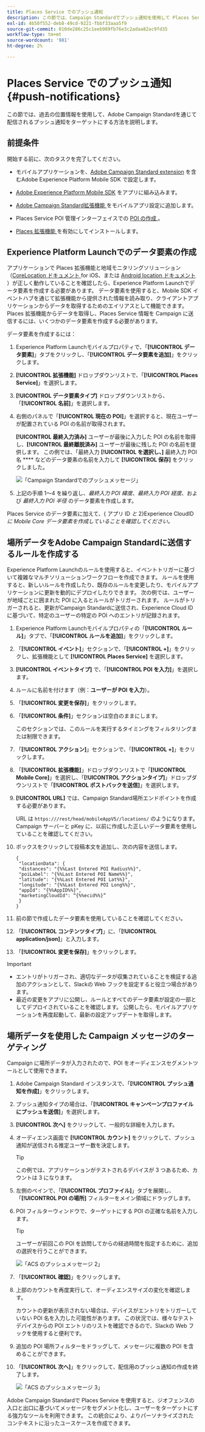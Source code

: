 ```yaml
---
title: Places Service でのプッシュ通知
description: この節では、Campaign Standardでプッシュ通知を使用して Places Service を設定する方法について説明します。
exl-id: 4b50f552-deb8-49cd-9221-fbbf33aaa5f9
source-git-commit: 010de286c25c1eeb989fb76e3c2adaa82ac9fd35
workflow-type: tm+mt
source-wordcount: '981'
ht-degree: 2%

---
```


# Places Service でのプッシュ通知 {#push-notifications}

この節では、過去の位置情報を使用して、Adobe Campaign Standardを通じて配信されるプッシュ通知をターゲットにする方法を説明します。

## 前提条件

開始する前に、次のタスクを完了してください。

* モバイルアプリケーションを、[Adobe Campaign Standard extension](https://aep-sdks.gitbook.io/docs/using-mobile-extensions/adobe-campaign-standard) を含むAdobe Experience Platform Mobile SDK で設定します。

* [Adobe Experience Platform Mobile SDK](https://aep-sdks.gitbook.io/docs/getting-started/get-the-sdk) をアプリに組み込みます。
* [Adobe Campaign Standard拡張機能 ](https://aep-sdks.gitbook.io/docs/using-mobile-extensions/adobe-campaign-standard) をモバイルアプリ設定に追加します。

* Places Service POI 管理インターフェイスでの [POI の作成 ](/help/poi-mgmt-ui/create-a-poi-ui.md)。

* [Places 拡張機能 ](/help/places-ext-aep-sdks/places-extension/places-extension.md) を有効にしてインストールします。


## Experience Platform Launchでのデータ要素の作成

アプリケーションで Places 拡張機能と地域モニタリングソリューション（[CoreLocation ドキュメント ](https://developer.apple.com/documentation/corelocation/monitoring_the_user_s_proximity_to_geographic_regions)for iOS、または [Android location ドキュメント ](https://developer.android.com/training/location/geofencing)）が正しく動作していることを確認したら、Experience Platform Launchでデータ要素を作成する必要があります。 データ要素を使用すると、Mobile SDK イベントハブを通じて拡張機能から提供された情報を読み取り、クライアントアプリケーションからデータを取得するためのエイリアスとして機能できます。 Places 拡張機能からデータを取得し、Places Service 情報を Campaign に送信するには、いくつかのデータ要素を作成する必要があります。

データ要素を作成するには：

1. Experience Platform Launchモバイルプロパティで、「**[!UICONTROL データ要素]**」タブをクリックし、「**[!UICONTROL データ要素を追加]**」をクリックします。
1. **[!UICONTROL 拡張機能]** ドロップダウンリストで、「**[!UICONTROL Places Service]**」を選択します。
1. **[!UICONTROL データ要素タイプ]** ドロップダウンリストから、「**[!UICONTROL 名前]**」を選択します。
1. 右側のパネルで「**[!UICONTROL 現在の POI]**」を選択すると、現在ユーザーが配置されている POI の名前が取得されます。

   **[!UICONTROL 最終入力済み]** ユーザーが最後に入力した POI の名前を取得し、**[!UICONTROL 最終離脱済み]** ユーザーが最後に残した POI の名前を提供します。 この例では、「最終入力 **[!UICONTROL を選択し、]** 最終入力 POI 名 **** などのデータ要素の名前を入力して **[!UICONTROL 保存]** をクリックしました。

   ![ 「Campaign Standardでのプッシュメッセージ」 ](/help/assets/ACS_Push1.png)

1. 上記の手順 1～4 を繰り返し、*最終入力 POI 緯度*、*最終入力 POI 経度*、および *最終入力 POI 半径* のデータ要素を作成します。

Places Service のデータ要素に加えて、{ アプリ ID *と* 2}Experience CloudID *に Mobile Core データ要素を作成していることを確認してください。*

## 場所データをAdobe Campaign Standardに送信するルールを作成する

Experience Platform Launchのルールを使用すると、イベントトリガーに基づいて複雑なマルチソリューションワークフローを作成できます。 ルールを使用すると、新しいルールを作成したり、既存のルールを変更したり、モバイルアプリケーションに更新を動的にデプロイしたりできます。 次の例では、ユーザーが地域ごとに囲まれた POI に入るとルールがトリガーされます。 ルールがトリガーされると、更新がCampaign Standardに送信され、Experience Cloud ID に基づいて、特定のユーザーの特定の POI へのエントリが記録されます。

1. Experience Platform Launchモバイルプロパティの「**[!UICONTROL ルール]**」タブで、「**[!UICONTROL ルールを追加]**」をクリックします。
1. 「**[!UICONTROL イベント]**」セクションで、「**[!UICONTROL +]**」をクリックし、拡張機能として **[!UICONTROL Places Service]** を選択します。
1. **[!UICONTROL イベントタイプ]** で、「**[!UICONTROL POI を入力]**」を選択します。
1. ルールに名前を付けます（例：**ユーザーが POI を入力**）。
1. 「**[!UICONTROL 変更を保存]**」をクリックします。
1. 「**[!UICONTROL 条件]**」セクションは空白のままにします。

   このセクションでは、このルールを実行するタイミングをフィルタリングまたは制限できます。

1. 「**[!UICONTROL アクション]**」セクションで、「**[!UICONTROL +]**」をクリックします。
1. 「**[!UICONTROL 拡張機能]**」ドロップダウンリストで「**[!UICONTROL Mobile Core]**」を選択し、「**[!UICONTROL アクションタイプ]**」ドロップダウンリストで「**[!UICONTROL ポストバックを送信]**」を選択します。
1. **[!UICONTROL URL]** では、Campaign Standard場所エンドポイントを作成する必要があります。

   URL は `https:///rest/head/mobileAppV5//locations/` のようになります。
Campaign サーバーと pKey に、以前に作成した正しいデータ要素を使用していることを確認してください。

1. ボックスをクリックして投稿本文を追加し、次の内容を送信します。

   ```
   {
    "locationData": {
    "distances": "{%%Last Entered POI Radius%%}",
    "poiLabel": "{%%Last Entered POI Name%%}",
    "latitude": "{%%Last Entered POI Lat%%}",
    "longitude": "{%%Last Entered POI Long%%}",
    "appId": "{%%AppID%%}",
    "marketingCloudId": “{%%ecid%%}”
    }
   }
   ```

1. 前の節で作成したデータ要素を使用していることを確認してください。
1. 「**[!UICONTROL コンテンツタイプ]**」に、「**[!UICONTROL application/json]**」と入力します。
1. 「**[!UICONTROL 変更を保存]**」をクリックします。

>[!IMPORTANT]
>
>* エントリがトリガーされ、適切なデータが収集されていることを検証する追加のアクションとして、Slackの Web フックを設定すると役立つ場合があります。
>* 最近の変更をアプリに公開し、ルールとすべてのデータ要素が設定の一部としてデプロイされていることを確認します。 公開したら、モバイルアプリケーションを再度起動して、最新の設定アップデートを取得します。

## 場所データを使用した Campaign メッセージのターゲティング

Campaign に場所データが入力されたので、POI をオーディエンスセグメントツールとして使用できます。

1. Adobe Campaign Standard インスタンスで、「**[!UICONTROL プッシュ通知を作成]**」をクリックします。
1. プッシュ通知タイプの場合は、「**[!UICONTROL キャンペーンプロファイルにプッシュを送信]**」を選択します。
1. **[!UICONTROL 次へ]** をクリックして、一般的な詳細を入力します。
1. オーディエンス画面で **[!UICONTROL カウント]** をクリックして、プッシュ通知が送信される推定ユーザー数を決定します。

   >[!TIP]
   >
   >この例では、アプリケーションがテストされるデバイスが 3 つあるため、カウントは 3 になります。

1. 左側のペインで、「**[!UICONTROL プロファイル]**」タブを展開し、「**[!UICONTROL POI の場所]** フィルターをメイン領域にドラッグします。
1. POI フィルターウィンドウで、ターゲットにする POI の正確な名前を入力します。

   >[!TIP]
   >
   >ユーザーが前回この POI を訪問してからの経過時間を指定するために、追加の選択を行うことができます。

   ![ 「ACS のプッシュメッセージ 2」 ](/help/assets/ACS_push2.png)

1. 「**[!UICONTROL 確認]**」をクリックします。
1. 上部のカウントを再度実行して、オーディエンスサイズの変化を確認します。

   カウントの更新が表示されない場合は、デバイスがエントリをトリガーしていない POI 名を入力した可能性があります。 この状況では、様々なテストデバイスからの POI エントリのリストを確認できるので、Slackの Web フックを使用すると便利です。

1. 追加の POI 場所フィルターをドラッグして、メッセージに複数の POI を含めることができます。
1. 「**[!UICONTROL 次へ]**」をクリックして、配信用のプッシュ通知の作成を終了します。

   ![ 「ACS のプッシュメッセージ 3」 ](/help/assets/ACS_push3.png)

Adobe Campaign Standardで Places Service を使用すると、ジオフェンスの入口と出口に基づいてメッセージをセグメント化し、ユーザーをターゲットにする強力なツールを利用できます。 この統合により、よりパーソナライズされたコンテキストに沿ったユースケースを作成できます。
